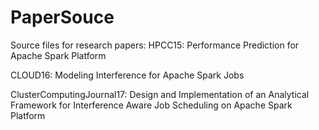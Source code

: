 # PaperSouce
Source files for research papers:
HPCC15: Performance Prediction for Apache Spark Platform

CLOUD16: Modeling Interference for Apache Spark Jobs

ClusterComputingJournal17: Design and Implementation of an Analytical Framework
for Interference Aware Job Scheduling on Apache Spark Platform

